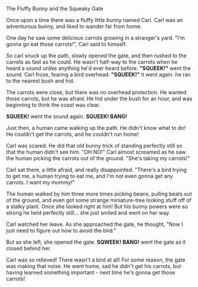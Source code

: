 The Fluffy Bunny and the Squeaky Gate

Once upon a time there was a fluffy little bunny named Carl.  Carl was an adventurous bunny, and liked to wander far from home.
  
One day he saw some delicious carrots growing in a stranger's yard.  "I'm gonna go eat those carrots!", Carl said to himself.

So carl snuck up the path, slowly opened the gate, and then rushed to the carrots as fast as he could.  He wasn't half-way to the carrots when he heard a sound unlike anything he'd ever heard before.  **"SQUEEK!"** went the sound.  Carl froze, fearing a bird overhead.  **"SQUEEK!"** it went again.  he ran to the nearest bush and hid.

The carrots were close, but there was no overhead protection.  He wanted those carrots, but he was afraid.  He hid under the bush for an hour, and was beginning to think the coast was clear.

**SQUEEK!** went the sound again.  **SQUEEK!  BANG!**

Just then, a human came walking up the path.  He didn't know what to do!  He couldn't get the carrots, and he couldn't run home!

Carl was scared.  He did that old bunny trick of standing perfectly still so that the human didn't see him.  "OH NO!" Carl almost screamed as he saw the human picking the carrots out of the ground.  "She's taking my carrots!"

Carl sat there, a little afraid, and really disappointed.  "There's a bird trying to get me, a human trying to eat me, and I'm not even gonna get any carrots.  I want my mommy!"

The human walked by him three more times picking beans, pulling beats out of the ground, and even got some strange miniature-tree looking stuff off of a stalky plant.  Once she looked right at him!  But his bunny powers were so strong he held perfectly still... she just smiled and went on her way.

Carl watched her leave.  As she approached the gate, he thought, "Now I just need to figure out how to avoid the bird."

But as she left, she opened the gate.  **SQWEEK!  BANG!** went the gate as it closed behind her.

Carl was so relieved!  There wasn't a bird at all!  For some reason, the gate was making that noise.  He went home, sad he didn't get his carrots, but having learned something important - next time he's gonna get those carrots!

 